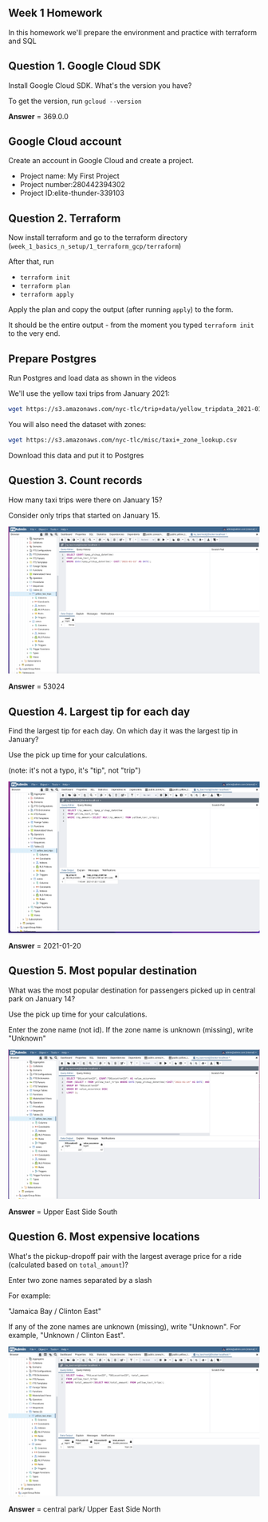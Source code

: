 ## Week 1 Homework

In this homework we'll prepare the environment 
and practice with terraform and SQL

## Question 1. Google Cloud SDK

Install Google Cloud SDK. What's the version you have? 

To get the version, run `gcloud --version`

**Answer** = 369.0.0

## Google Cloud account 

Create an account in Google Cloud and create a project.

- Project name: My First Project
- Project number:280442394302
- Project ID:elite-thunder-339103

## Question 2. Terraform 

Now install terraform and go to the terraform directory (`week_1_basics_n_setup/1_terraform_gcp/terraform`)

After that, run

* `terraform init`
* `terraform plan`
* `terraform apply` 

Apply the plan and copy the output (after running `apply`) to the form.

It should be the entire output - from the moment you typed `terraform init` to the very end.

## Prepare Postgres 

Run Postgres and load data as shown in the videos

We'll use the yellow taxi trips from January 2021:

```bash
wget https://s3.amazonaws.com/nyc-tlc/trip+data/yellow_tripdata_2021-01.csv
```

You will also need the dataset with zones:

```bash 
wget https://s3.amazonaws.com/nyc-tlc/misc/taxi+_zone_lookup.csv
```

Download this data and put it to Postgres

## Question 3. Count records 

How many taxi trips were there on January 15?

Consider only trips that started on January 15.

![img](https://github.com/gialkady/de_zoomcamp/blob/main/Homeworks/HW1/images/Question%203.%20Count%20records.png)

**Answer** = 53024

## Question 4. Largest tip for each day

Find the largest tip for each day. 
On which day it was the largest tip in January?

Use the pick up time for your calculations.

(note: it's not a typo, it's "tip", not "trip")

![img](https://github.com/gialkady/de_zoomcamp/blob/main/Homeworks/HW1/images/Question%204.%20Largest%20tip%20for%20each%20day.png)

**Answer** = 2021-01-20

## Question 5. Most popular destination

What was the most popular destination for passengers picked up 
in central park on January 14?

Use the pick up time for your calculations.

Enter the zone name (not id). If the zone name is unknown (missing), write "Unknown" 

![img](https://github.com/gialkady/de_zoomcamp/blob/main/Homeworks/HW1/images/Question%205.%20Most%20popular%20destination.png)

**Answer** = Upper East Side South

## Question 6. Most expensive locations

What's the pickup-dropoff pair with the largest 
average price for a ride (calculated based on `total_amount`)?

Enter two zone names separated by a slash

For example:

"Jamaica Bay / Clinton East"

If any of the zone names are unknown (missing), write "Unknown". For example, "Unknown / Clinton East". 

![img](https://github.com/gialkady/de_zoomcamp/blob/main/Homeworks/HW1/images/Question%206.%20Most%20expensive%20locations.png)

**Answer** = central park/ Upper East Side North
